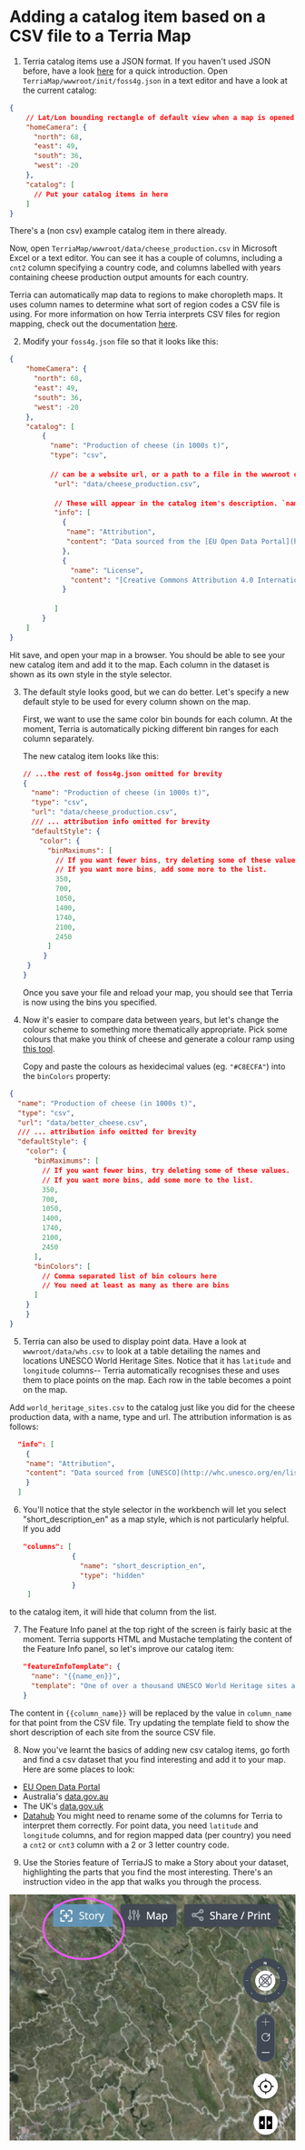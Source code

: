 # Adding a catalog item based on a CSV file to a Terria Map

1) Terria catalog items use a JSON format. If you haven't used JSON before, have a look [here](https://blog.scottlowe.org/2013/11/08/a-non-programmers-introduction-to-json/) for a quick introduction.  Open `TerriaMap/wwwroot/init/foss4g.json` in a text editor and have a look at the current catalog:

```json
{
  	// Lat/Lon bounding rectangle of default view when a map is opened
    "homeCamera": {
      "north": 68,
      "east": 49,
      "south": 36,
      "west": -20
    },
    "catalog": [
      // Put your catalog items in here
    ]
}
```

There's a (non csv) example catalog item in there already.

Now, open `TerriaMap/wwwroot/data/cheese_production.csv` in Microsoft Excel or a text editor. You can see it has a couple of columns, including a `cnt2` column specifying a country code, and columns labelled with years containing cheese production output amounts for each country.

Terria can automatically map data to regions to make choropleth maps. It uses column names to determine what sort of region codes a CSV file is using. For more information on how Terria interprets CSV files for region mapping, check out the documentation [here](https://github.com/TerriaJS/nationalmap/wiki/csv-geo-au).

2) Modify your `foss4g.json` file so that it looks like this:

```json
{
    "homeCamera": {
      "north": 68,
      "east": 49,
      "south": 36,
      "west": -20
    },
    "catalog": [
        {
          "name": "Production of cheese (in 1000s t)",
          "type": "csv",
          
          // can be a website url, or a path to a file in the wwwroot directory of the map
           "url": "data/cheese_production.csv",
  
           // These will appear in the catalog item's description. `name` specifies the heading, and `content` the content.
           "info": [
             {
              "name": "Attribution",
              "content": "Data sourced from the [EU Open Data Portal](http://data.europa.eu/euodp/en/data/dataset/ZWo26z1CgQTGQMwte8QVBQ)"
             },
             {
               "name": "License",
               "content": "[Creative Commons Attribution 4.0 International (CC BY 4.0)](https://creativecommons.org/licenses/by/4.0/)"
             }
  
           ]
        }
    ]
}
```

Hit save, and open your map in a browser. You should be able to see your new catalog item and add it to the map. Each column in the dataset is shown as its own style in the style selector.

3) The default style looks good, but we can do better. Let's specify a new default style to be used for every column shown on the map.

   First, we want to use the same color bin bounds for each column. At the moment, Terria is automatically picking different bin ranges for each column separately.

   The new catalog item looks like this:

   ```json
   // ...the rest of foss4g.json omitted for brevity
   {
     "name": "Production of cheese (in 1000s t)",
     "type": "csv",
     "url": "data/cheese_production.csv",
     /// ... attribution info omitted for brevity
     "defaultStyle": {
       "color": {
         "binMaximums": [
           // If you want fewer bins, try deleting some of these values.
           // If you want more bins, add some more to the list.
           350,
           700,
           1050,
           1400,
           1740,
           2100,
           2450
         ]
     	}
   	}
   }
   ```

   Once you save your file and reload your map, you should see that Terria is now using the bins you specified.

4) Now it's easier to compare data between years, but let's change the colour scheme to something more thematically appropriate. Pick some colours that make you think of cheese and generate a colour ramp using [this tool](http://www.zonums.com/online/color_ramp/).

   Copy and paste the colours as hexidecimal values (eg. `"#C8ECFA"`) into the `binColors` property:

```json
{
  "name": "Production of cheese (in 1000s t)",
  "type": "csv",
  "url": "data/better_cheese.csv",
  /// ... attribution info omitted for brevity
  "defaultStyle": {
    "color": {
      "binMaximums": [
        // If you want fewer bins, try deleting some of these values.
        // If you want more bins, add some more to the list.
        350,
        700,
        1050,
        1400,
        1740,
        2100,
        2450
      ],
      "binColors": [
        // Comma separated list of bin colours here
        // You need at least as many as there are bins
      ]
  	}
	}
}
```

5) Terria can also be used to display point data. Have a look at `wwwroot/data/whs.csv` to look at a table detailing the names and locations UNESCO World Heritage Sites. Notice that it has `latitude` and `longitude` columns-- Terria automatically recognises these and uses them to place points on the map. Each row in the table becomes a point on the map.

Add `world_heritage_sites.csv` to the catalog just like you did for the cheese production data, with a name, type and url. The attribution information is as follows:

```json
  "info": [
    {
    "name": "Attribution",
    "content": "Data sourced from [UNESCO](http://whc.unesco.org/en/list/?mode=table&)"
    }
  ]
```

6) You'll notice that the style selector in the workbench will let you select "short_description_en" as a map style, which is not particularly helpful. If you add

   ```json
   "columns": [
               {
                 "name": "short_description_en",
                 "type": "hidden"
               }
    ]
   ```

to the catalog item, it will hide that column from the list.

7) The Feature Info panel at the top right of the screen is fairly basic at the moment. Terria supports HTML and Mustache templating the content of the Feature Info panel, so let's improve our catalog item:

   ```json
   "featureInfoTemplate": {
     "name": "{{name_en}}",
     "template": "One of over a thousand UNESCO World Heritage sites across the globe."
   }
   ```

The content in `{{column_name}}` will be replaced by the value in `column_name` for that point from the CSV file. Try updating the template field to show the short description of each site from the source CSV file.

8) Now you've learnt the basics of adding new csv catalog items, go forth and find a csv dataset that you find interesting and add it to your map. Here are some places to look:
- [EU Open Data Portal](https://data.europa.eu/euodp/en/home)
- Australia's [data.gov.au](https://data.gov.au/)
- The UK's [data.gov.uk](https://data.gov.uk/)
- [Datahub](https://datahub.io/)
You might need to rename some of the columns for Terria to interpret them correctly. For point data, you need `latitude` and `longitude` columns, and for region mapped data (per country) you need a `cnt2` or `cnt3` column with a 2 or 3 letter country code.

9) Use the Stories feature of TerriaJS to make a Story about your dataset, highlighting the parts that you find the most interesting. There's an instruction video in the app that walks you through the process.

![a screenshot of the Story button](images/story.png)